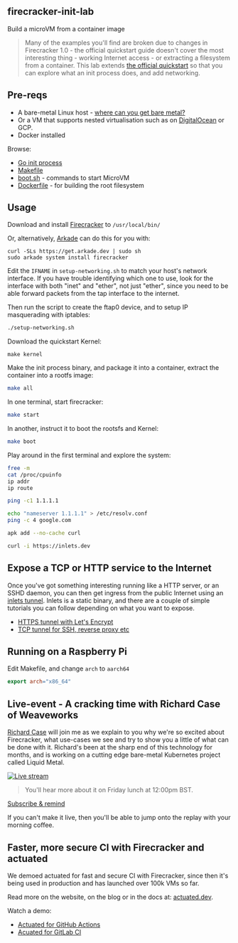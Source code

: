 ## firecracker-init-lab

Build a microVM from a container image

> Many of the examples you'll find are broken due to changes in Firecracker 1.0 - the official quickstart guide doesn't cover the most interesting thing - working Internet access - or extracting a filesystem from a container. This lab extends [the official quickstart](https://github.com/firecracker-microvm/firecracker/blob/main/docs/getting-started.md) so that you can explore what an init process does, and add networking.

## Pre-reqs

* A bare-metal Linux host - [where can you get bare metal?](https://github.com/alexellis/awesome-baremetal#bare-metal-cloud)
* Or a VM that supports nested virtualisation such as on [DigitalOcean](https://m.do.co/c/8d4e75e9886f) or GCP. 
* Docker installed

Browse:

* [Go init process](/init/main.go)
* [Makefile](/Makefile)
* [boot.sh](/boot.sh) - commands to start MicroVM
* [Dockerfile](/Dockerfile) - for building the root filesystem

## Usage

Download and install [Firecracker](https://github.com/firecracker-microvm/firecracker/releases) to `/usr/local/bin/`

Or, alternatively, [Arkade](https://arkade.dev) can do this for you with:

```
curl -SLs https://get.arkade.dev | sudo sh
sudo arkade system install firecracker
```

Edit the `IFNAME` in `setup-networking.sh` to match your host's network interface. If you
have trouble identifying which one to use, look for the interface with both "inet" and "ether",
not just "ether", since you need to be able forward packets from the tap interface to the
internet.

Then run the script to create the ftap0 device, and to setup IP masquerading with iptables:

```bash
./setup-networking.sh
```

Download the quickstart Kernel:

```
make kernel
```

Make the init process binary, and package it into a container, extract the container into a rootfs image:

```bash
make all
```

In one terminal, start firecracker:

```bash
make start
```

In another, instruct it to boot the rootsfs and Kernel:

```bash
make boot
```

Play around in the first terminal and explore the system:

```bash
free -m
cat /proc/cpuinfo
ip addr
ip route

ping -c1 1.1.1.1

echo "nameserver 1.1.1.1" > /etc/resolv.conf
ping -c 4 google.com

apk add --no-cache curl

curl -i https://inlets.dev
```

## Expose a TCP or HTTP service to the Internet

Once you've got something interesting running like a HTTP server, or an SSHD daemon, you can then get ingress from the public Internet using an [inlets tunnel](https://inlets.dev). Inlets is a static binary, and there are a couple of simple tutorials you can follow depending on what you want to expose.

* [HTTPS tunnel with Let's Encrypt](https://docs.inlets.dev/tutorial/automated-http-server/)
* [TCP tunnel for SSH, reverse proxy etc](https://docs.inlets.dev/tutorial/ssh-tcp-tunnel/)

## Running on a Raspberry Pi

Edit Makefile, and change `arch` to `aarch64`

```Makefile
export arch="x86_64"
```

## Live-event - A cracking time with Richard Case of Weaveworks

[Richard Case](https://twitter.com/fruit_case) will join me as we explain to you why we're so excited about Firecracker, what use-cases we see and try to show you a little of what can be done with it. Richard's been at the sharp end of this technology for months, and is working on a cutting edge bare-metal Kubernetes project called Liquid Metal.

[![Live stream](https://img.youtube.com/vi/CYCsa5e2vqg/hqdefault.jpg)](https://www.youtube.com/watch?v=CYCsa5e2vqg)

> You'll hear more about it on Friday lunch at 12:00pm BST.

[Subscribe & remind](https://www.youtube.com/watch?v=CYCsa5e2vqg)

If you can't make it live, then you'll be able to jump onto the replay with your morning coffee.

## Faster, more secure CI with Firecracker and actuated

We demoed actuated for fast and secure CI with Firecracker, since then it's being used in production and has launched over 100k VMs so far.

Read more on the website, on the blog or in the docs at: [actuated.dev](https://actuated.dev).

Watch a demo:

* [Actuated for GitHub Actions](https://youtu.be/2o28iUC-J1w?si=FfDcnwemqWPWaDvF)
* [Acuated for GitLab CI](https://www.youtube.com/watch?v=PybSPduDT6s)
